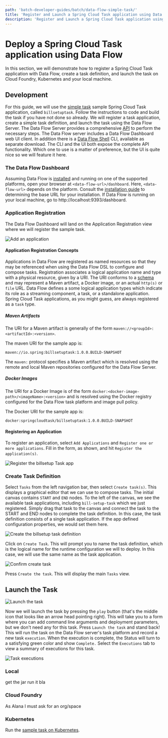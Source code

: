 ```yaml
---
path: 'batch-developer-guides/batch/data-flow-simple-task/'
title: 'Register and Launch a Spring Cloud Task application using Data Flow'
description: 'Register and Launch a Spring Cloud Task application using Data Flow'
---
```


# Deploy a Spring Cloud Task application using Data Flow

In this section, we will demonstrate how to register a Spring Cloud Task application with Data Flow, create a task definition, and launch the task on Cloud Foundry, Kubernetes and your local machine.

## Development

For this guide, we will use the [simple task](/documentation/batch-developer-guides/batch/simple-task) sample Spring Cloud Task application, called `billsetuptask`.
Follow the instructions to code and build the task if you have not done so already.
We will register a task application, create a simple task definition, and launch the task using the Data Flow Server.
The Data Flow Server provides a comprehensive [API](http://docs.spring.io/spring-cloud-dataflow/docs/current/reference/htmlsingle/#api-guide) to perform the necessary steps.
The Data Flow server includes a Data Flow Dashboard web UI client. In addition there is a [Data Flow Shell](http://docs.spring.io/spring-cloud-dataflow/docs/current/reference/htmlsingle/#shell) CLI, available as separate download.
The CLI and the UI both expose the complete API functionality.
Which one to use is a matter of preference, but the UI is quite nice so we will feature it here.

### The Data Flow Dashboard

Assuming Data Flow is [installed](installation/) and running on one of the supported platforms, open your browser at `<data-flow-url>/dashboard`. Here, `<data-flow-url>` depends on the platform. Consult the [installation guide](/installation) to determining the base URL for your installation. If Data Flow is running on your local machine, go to http://localhost:9393/dashboard.

### Application Registration

The Data Flow Dashboard will land on the Application Registration view where we will register the sample task.

![Add an application](images/SCDF-add-applications.png)

#### Application Registration Concepts

Applications in Data Flow are registered as named resources so that they may be referenced when using the Data Flow DSL to configure and compose tasks.
Registration associates a logical application name and type with a physical resource, given by a URI.
The URI conforms to a [schema](http://docs.spring.io/spring-cloud-dataflow/docs/current/reference/htmlsingle/#spring-cloud-dataflow-register-stream-apps) and may represent a Maven artifact, a Docker image, or an actual `http(s)` or `file` URL.
Data Flow defines a some logical application types which indicate its role as a streaming component, a task, or a standalone application.
Spring Cloud Task applications, as you might guess, are always registered as a `task` type.

##### Maven Artifacts

The URI for a Maven artifact is generally of the form `maven://<groupId>:<artifactId>:<version>`.

The maven URI for the sample app is:

```
maven://io.spring:billsetuptask:1.0.0.BUILD-SNAPSHOT
```

The `maven:` protocol specifies a Maven artifact which is resolved using the remote and local Maven repositories configured for the Data Flow Server.

##### Docker Images

The URI for a Docker Image is of the form `docker:<docker-image-path>/<imageName>:<version>` and is resolved using the Docker registry configured for the Data Flow task platform and image pull policy.

The Docker URI for the sample app is:

```
docker:springcloudtask/billsetuptask:1.0.0.BUILD-SNAPSHOT
```

#### Registering an Application

To register an application, select `Add Applications` and `Register one or more applications`. Fill in the form, as shown, and hit `Register the application(s)`.

![Register the billsetup Task app](images/SCDF-register-task-app-maven.png)

### Create Task Definition

Select `Tasks` from the left navigation bar, then select `Create task(s)`.
This displays a graphical editor that we can use to compose tasks.
The initial canvas contains `START` and `END` nodes. To the left of the canvas, we see the available task applications, including `bill-setup-task` which we just registered.
Simply drag that task to the canvas and connect the task to the START and END nodes to complete the task definition.
In this case, the task definition consists of a single task application.
If the app defined configuration properties, we would set them here.

![Create the billsetup task definition](images/SCDF-create-task.png)

Click on `Create Task`.
This will prompt you to name the task definition, which is the logical name for the runtime configuration we will to deploy.
In this case, we will use the same name as the task application.

![Confirm create task](images/SCDF-confirm-create-task.png)

Press `Create the task`.
This will display the main `Tasks` view.

## Launch the Task

![Launch the task](images/SCDF-launch-task.png)

Now we will launch the task by pressing the `play` button (that's the middle icon that looks like an arrow head pointing right).
This will take you to a form where you can add command line arguments and deployment parameters, but we don't need any for this task.
Press `Launch the task` and stand back!
This will run the task on the Data Flow server's task platform and record a new task `execution`.
When the execution is complete, the Status will turn to a satisfying green color and show `Complete.`
Select the `Executions` tab to view a summary of executions for this task.

![Task executions](images/SCDF-task-executions.png)

### Local

get the jar run it bla

### Cloud Foundry

As Alana I must ask for an org/space

### Kubernetes

Run the [sample task on Kubernetes](/documentation/batch-developer-guides/batch/data-flow-simple-task-kubernetes/).
